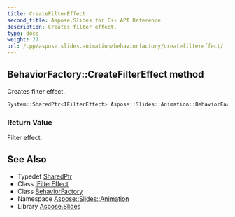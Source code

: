 ```yaml
---
title: CreateFilterEffect
second_title: Aspose.Slides for C++ API Reference
description: Creates filter effect.
type: docs
weight: 27
url: /cpp/aspose.slides.animation/behaviorfactory/createfiltereffect/
---
```

## BehaviorFactory::CreateFilterEffect method


Creates filter effect.

```cpp
System::SharedPtr<IFilterEffect> Aspose::Slides::Animation::BehaviorFactory::CreateFilterEffect() override
```


### Return Value

Filter effect.

## See Also

* Typedef [SharedPtr](../../../system/sharedptr/)
* Class [IFilterEffect](../../ifiltereffect/)
* Class [BehaviorFactory](../)
* Namespace [Aspose::Slides::Animation](../../)
* Library [Aspose.Slides](../../../)
